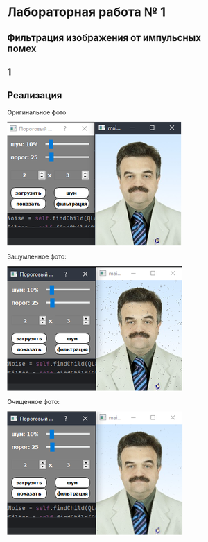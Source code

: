 # Лабораторная работа № 1 #

## Фильтрация изображения от импульсных помех ##

## 1 ##

## Реализация ##

Оригинальное фото

![](image/Снимок.PNG)

Зашумленное фото:

![](image/шум.PNG)

Очищенное фото:

![](image/фильтр.PNG)
